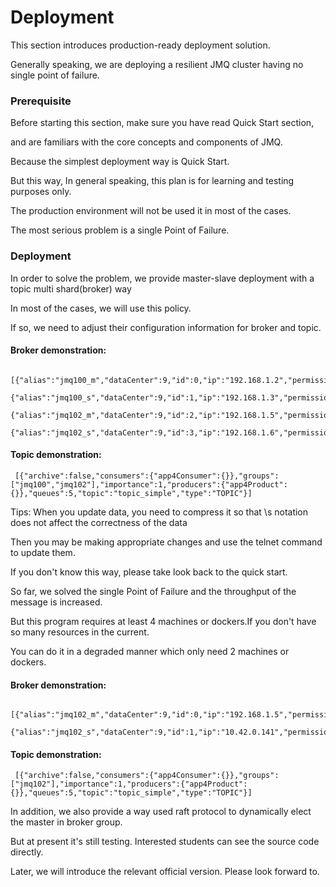 Deployment
=================
This section introduces production-ready deployment solution. 

Generally speaking, we are deploying a resilient JMQ cluster having no single point of failure.

### Prerequisite ###
Before starting this section, make sure you have read Quick Start section, 

and are familiars with the core concepts and components of JMQ.

Because the simplest deployment way is Quick Start.

But this way, In general speaking, this plan is for learning and testing purposes only. 

The production environment will not be used it in most of the cases.

The most serious problem is a single Point of Failure. 

### Deployment ###
In order to solve the problem, we provide master-slave deployment with a topic multi shard(broker) way

In most of the cases, we will use this policy. 

If so, we need to adjust their configuration information for broker and topic.

#### Broker demonstration: ####
     [{"alias":"jmq100_m","dataCenter":9,"id":0,"ip":"192.168.1.2","permission":"FULL","port":50088,"retryType":"DB","syncMode":"SYNCHRONOUS"},
     {"alias":"jmq100_s","dataCenter":9,"id":1,"ip":"192.168.1.3","permission":"NONE","port":50088,"retryType":"DB","syncMode":"SYNCHRONOUS"},
     {"alias":"jmq102_m","dataCenter":9,"id":2,"ip":"192.168.1.5","permission":"FULL","port":50088,"retryType":"DB","syncMode":"SYNCHRONOUS"},
     {"alias":"jmq102_s","dataCenter":9,"id":3,"ip":"192.168.1.6","permission":"NONE","port":50088,"retryType":"DB","syncMode":"SYNCHRONOUS"}]

#### Topic demonstration: ####
     [{"archive":false,"consumers":{"app4Consumer":{}},"groups":["jmq100","jmq102"],"importance":1,"producers":{"app4Product":{}},"queues":5,"topic":"topic_simple","type":"TOPIC"}]

Tips: When you update data, you need to compress it so that \s notation does not affect the correctness of the data

Then you may be making appropriate changes and use the telnet command to update them.

If you don't know this way, please take look back to the quick start.

So far, we solved the single Point of Failure and the throughput of the message is increased.

But this program requires at least 4 machines or dockers.If you don't have so many resources in the current.

You can do it in a degraded manner which only need 2 machines or dockers.

#### Broker demonstration: ####
     [{"alias":"jmq102_m","dataCenter":9,"id":0,"ip":"192.168.1.5","permission":"FULL","port":50088,"retryType":"DB","syncMode":"SYNCHRONOUS"},
     {"alias":"jmq102_s","dataCenter":9,"id":1,"ip":"10.42.0.141","permission":"NONE","port":50088,"retryType":"DB","syncMode":"SYNCHRONOUS"}]

#### Topic demonstration: ####

     [{"archive":false,"consumers":{"app4Consumer":{}},"groups":["jmq102"],"importance":1,"producers":{"app4Product":{}},"queues":5,"topic":"topic_simple","type":"TOPIC"}]

In addition, we also provide a way used raft protocol to dynamically elect the master in broker group.

But at present it's still testing. Interested students can see the source code directly. 

Later, we will introduce the relevant official version. Please look forward to.
   
   